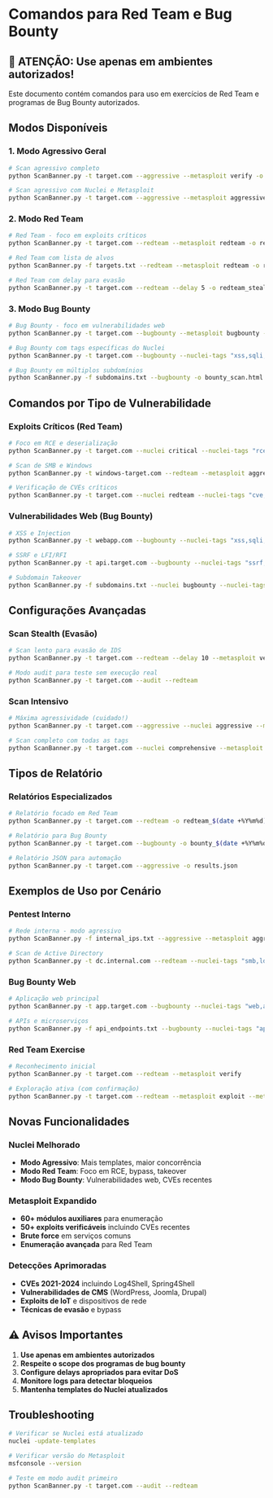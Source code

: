 # Comandos para Red Team e Bug Bounty

## 🔴 ATENÇÃO: Use apenas em ambientes autorizados!

Este documento contém comandos para uso em exercícios de Red Team e programas de Bug Bounty autorizados.

## Modos Disponíveis

### 1. Modo Agressivo Geral
```bash
# Scan agressivo completo
python ScanBanner.py -t target.com --aggressive --metasploit verify -o relatorio_agressivo.html

# Scan agressivo com Nuclei e Metasploit
python ScanBanner.py -t target.com --aggressive --metasploit aggressive -o scan_completo.html
```

### 2. Modo Red Team
```bash
# Red Team - foco em exploits críticos
python ScanBanner.py -t target.com --redteam --metasploit redteam -o redteam_report.html

# Red Team com lista de alvos
python ScanBanner.py -f targets.txt --redteam --metasploit redteam -o redteam_multiple.html

# Red Team com delay para evasão
python ScanBanner.py -t target.com --redteam --delay 5 -o redteam_stealth.html
```

### 3. Modo Bug Bounty
```bash
# Bug Bounty - foco em vulnerabilidades web
python ScanBanner.py -t target.com --bugbounty --metasploit bugbounty -o bugbounty_report.html

# Bug Bounty com tags específicas do Nuclei
python ScanBanner.py -t target.com --bugbounty --nuclei-tags "xss,sqli,ssrf" -o web_vulns.html

# Bug Bounty em múltiplos subdomínios
python ScanBanner.py -f subdomains.txt --bugbounty -o bounty_scan.html
```

## Comandos por Tipo de Vulnerabilidade

### Exploits Críticos (Red Team)
```bash
# Foco em RCE e deserialização
python ScanBanner.py -t target.com --nuclei critical --nuclei-tags "rce,deserialization" --metasploit redteam

# Scan de SMB e Windows
python ScanBanner.py -t windows-target.com --redteam --metasploit aggressive

# Verificação de CVEs críticos
python ScanBanner.py -t target.com --nuclei redteam --nuclei-tags "cve,log4j,spring"
```

### Vulnerabilidades Web (Bug Bounty)
```bash
# XSS e Injection
python ScanBanner.py -t webapp.com --bugbounty --nuclei-tags "xss,sqli,ssti,xxe"

# SSRF e LFI/RFI
python ScanBanner.py -t api.target.com --bugbounty --nuclei-tags "ssrf,lfi,rfi"

# Subdomain Takeover
python ScanBanner.py -f subdomains.txt --nuclei bugbounty --nuclei-tags "takeover,dns"
```

## Configurações Avançadas

### Scan Stealth (Evasão)
```bash
# Scan lento para evasão de IDS
python ScanBanner.py -t target.com --redteam --delay 10 --metasploit verify

# Modo audit para teste sem execução real
python ScanBanner.py -t target.com --audit --redteam
```

### Scan Intensivo
```bash
# Máxima agressividade (cuidado!)
python ScanBanner.py -t target.com --aggressive --nuclei aggressive --metasploit aggressive

# Scan completo com todas as tags
python ScanBanner.py -t target.com --nuclei comprehensive --metasploit aggressive
```

## Tipos de Relatório

### Relatórios Especializados
```bash
# Relatório focado em Red Team
python ScanBanner.py -t target.com --redteam -o redteam_$(date +%Y%m%d).html

# Relatório para Bug Bounty
python ScanBanner.py -t target.com --bugbounty -o bounty_$(date +%Y%m%d).html

# Relatório JSON para automação
python ScanBanner.py -t target.com --aggressive -o results.json
```

## Exemplos de Uso por Cenário

### Pentest Interno
```bash
# Rede interna - modo agressivo
python ScanBanner.py -f internal_ips.txt --aggressive --metasploit aggressive

# Scan de Active Directory
python ScanBanner.py -t dc.internal.com --redteam --nuclei-tags "smb,ldap,kerberos"
```

### Bug Bounty Web
```bash
# Aplicação web principal
python ScanBanner.py -t app.target.com --bugbounty --nuclei-tags "web,api,cms"

# APIs e microserviços
python ScanBanner.py -f api_endpoints.txt --bugbounty --nuclei-tags "api,graphql,rest"
```

### Red Team Exercise
```bash
# Reconhecimento inicial
python ScanBanner.py -t target.com --redteam --metasploit verify

# Exploração ativa (com confirmação)
python ScanBanner.py -t target.com --redteam --metasploit exploit --metasploit-confirm
```

## Novas Funcionalidades

### Nuclei Melhorado
- **Modo Agressivo**: Mais templates, maior concorrência
- **Modo Red Team**: Foco em RCE, bypass, takeover
- **Modo Bug Bounty**: Vulnerabilidades web, CVEs recentes

### Metasploit Expandido
- **60+ módulos auxiliares** para enumeração
- **50+ exploits verificáveis** incluindo CVEs recentes
- **Brute force** em serviços comuns
- **Enumeração avançada** para Red Team

### Detecções Aprimoradas
- **CVEs 2021-2024** incluindo Log4Shell, Spring4Shell
- **Vulnerabilidades de CMS** (WordPress, Joomla, Drupal)
- **Exploits de IoT** e dispositivos de rede
- **Técnicas de evasão** e bypass

## ⚠️ Avisos Importantes

1. **Use apenas em ambientes autorizados**
2. **Respeite o scope dos programas de bug bounty**
3. **Configure delays apropriados para evitar DoS**
4. **Monitore logs para detectar bloqueios**
5. **Mantenha templates do Nuclei atualizados**

## Troubleshooting

```bash
# Verificar se Nuclei está atualizado
nuclei -update-templates

# Verificar versão do Metasploit
msfconsole --version

# Teste em modo audit primeiro
python ScanBanner.py -t target.com --audit --redteam
```